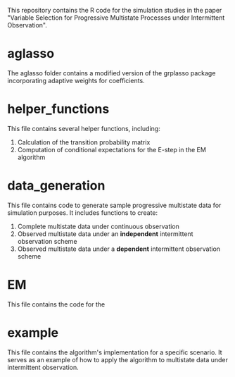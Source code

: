 This repository contains the R code for the simulation studies in the paper "Variable Selection for Progressive Multistate Processes under Intermittent Observation".
# aglasso
The aglasso folder contains a modified version of the grplasso package incorporating adaptive weights for coefficients. 
# helper_functions
This file contains several helper functions, including:
1. Calculation of the transition probability matrix
2. Computation of conditional expectations for the E-step in the EM algorithm
# data_generation
This file contains code to generate sample progressive multistate data for simulation purposes. It includes functions to create:

1. Complete multistate data under continuous observation
2. Observed multistate data under an **independent** intermittent observation scheme
3. Observed multistate data under a **dependent** intermittent observation scheme

# EM
This file contains the code for the 

# example
This file contains the algorithm's implementation for a specific scenario. It serves as an example of how to apply the algorithm to multistate data under intermittent observation.
